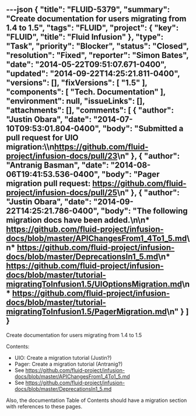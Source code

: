 ---json
{
  "title": "FLUID-5379",
  "summary": "Create documentation for users migrating from 1.4 to 1.5",
  "tags": "FLUID",
  "project": {
    "key": "FLUID",
    "title": "Fluid Infusion"
  },
  "type": "Task",
  "priority": "Blocker",
  "status": "Closed",
  "resolution": "Fixed",
  "reporter": "Simon Bates",
  "date": "2014-05-22T09:51:07.671-0400",
  "updated": "2014-09-22T14:25:21.811-0400",
  "versions": [],
  "fixVersions": [
    "1.5"
  ],
  "components": [
    "Tech. Documentation"
  ],
  "environment": null,
  "issueLinks": [],
  "attachments": [],
  "comments": [
    {
      "author": "Justin Obara",
      "date": "2014-07-10T09:53:01.804-0400",
      "body": "Submitted a pull request for UIO migration:\\\n<https://github.com/fluid-project/infusion-docs/pull/23>\n"
    },
    {
      "author": "Antranig Basman",
      "date": "2014-08-06T19:41:53.536-0400",
      "body": "Pager migration pull request: <https://github.com/fluid-project/infusion-docs/pull/25>\n"
    },
    {
      "author": "Justin Obara",
      "date": "2014-09-22T14:25:21.786-0400",
      "body": "The following migration docs have been added.\n\n* <https://github.com/fluid-project/infusion-docs/blob/master/APIChangesFrom1_4To1_5.md>\n* <https://github.com/fluid-project/infusion-docs/blob/master/DeprecationsIn1_5.md>\n* <https://github.com/fluid-project/infusion-docs/blob/master/tutorial-migratingToInfusion1.5/UIOptionsMigration.md>\n* <https://github.com/fluid-project/infusion-docs/blob/master/tutorial-migratingToInfusion1.5/PagerMigration.md>\n"
    }
  ]
}
---
Create documentation for users migrating from 1.4 to 1.5

Contents:

* UIO: Create a migration tutorial (Justin?)
* Pager: Create a migration tutorial (Antranig?)
* See <https://github.com/fluid-project/infusion-docs/blob/master/APIChangesFrom1_4To1_5.md>
* See <https://github.com/fluid-project/infusion-docs/blob/master/DeprecationsIn1_5.md>

Also, the documentation Table of Contents should have a migration section with references to these pages.

        